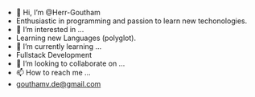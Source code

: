 - 👋 Hi, I’m @Herr-Goutham
- Enthusiastic in programming and passion to learn new techonologies.
- 👀 I’m interested in ...
- Learning new Languages (polyglot). 
- 🌱 I’m currently learning ...
- Fullstack Development
- 💞️ I’m looking to collaborate on ...
- 📫 How to reach me ...
- gouthamv.de@gmail.com
<!---
Herr-Goutham/Herr-Goutham is a ✨ special ✨ repository because its `README.md` (this file) appears on your GitHub profile.
You can click the Preview link to take a look at your changes.
--->
